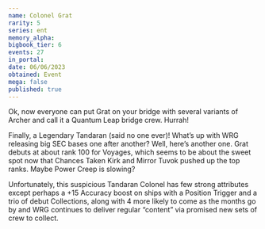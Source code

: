 ```yaml
---
name: Colonel Grat
rarity: 5
series: ent
memory_alpha:
bigbook_tier: 6
events: 27
in_portal:
date: 06/06/2023
obtained: Event
mega: false
published: true
---
```


Ok, now everyone can put Grat on your bridge with several variants of Archer and call it a Quantum Leap bridge crew.  Hurrah!

Finally, a Legendary Tandaran (said no one ever)!  What’s up with WRG releasing big SEC bases one after another?  Well, here’s another one.  Grat debuts at about rank 100 for Voyages, which seems to be about the sweet spot now that Chances Taken Kirk and Mirror Tuvok pushed up the top ranks.  Maybe Power Creep is slowing?

Unfortunately, this suspicious Tandaran Colonel has few strong attributes except perhaps a +15 Accuracy boost on ships with a Position Trigger and a trio of debut Collections, along with 4 more likely to come as the months go by and WRG continues to deliver regular “content” via promised new sets of crew to collect.
